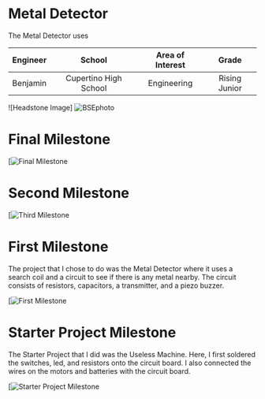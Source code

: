 ﻿# Metal Detector
The Metal Detector uses

| **Engineer** | **School** | **Area of Interest** | **Grade** |
|:--:|:--:|:--:|:--:|
| Benjamin | Cupertino High School | Engineering | Rising Junior

![Headstone Image]
![BSEphoto](https://user-images.githubusercontent.com/107588607/174402480-b11bf8b3-0c12-43dc-b338-a652963c8ed0.JPG)

  
# Final Milestone


[![Final Milestone]()

# Second Milestone


[![Third Milestone]()
# First Milestone

The project that I chose to do was the Metal Detector where it uses a search coil and a circuit to see if there is any metal nearby. The circuit consists of resistors, capacitors, a transmitter, and a piezo buzzer. 



[![First Milestone]()

# Starter Project Milestone
The Starter Project that I did was the Useless Machine. Here, I first soldered the switches, led, and resistors onto the circuit board. I also connected the wires on the motors and batteries with the circuit board.

[![Starter Project Milestone]()

